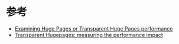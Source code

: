 

# 参考

* [Examining Huge Pages or Transparent Huge Pages performance](https://developers.redhat.com/blog/2014/03/10/examining-huge-pages-or-transparent-huge-pages-performance/)
* [Transparent Hugepages: measuring the performance impact](https://alexandrnikitin.github.io/blog/transparent-hugepages-measuring-the-performance-impact/)